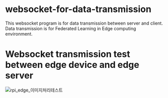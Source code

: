 # websocket-for-data-transmission
This websocket program is for data transmission between server and client. Data transmission is for Federated Learning in Edge computing environment.

# Websocket transmission test between edge device and edge server
![rpi_edge_이미지처리테스트](https://user-images.githubusercontent.com/55819069/127831189-76cac526-e863-49fa-b3ff-4a65cc83ca74.gif)
